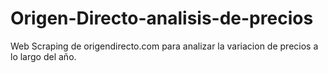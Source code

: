 # Origen-Directo-analisis-de-precios
Web Scraping de origendirecto.com para analizar la variacion de precios a lo largo del año.
